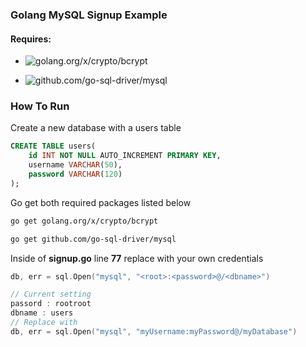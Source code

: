 ### Golang MySQL Signup Example 

#### Requires: 

* ![golang.org/x/crypto/bcrypt](https://godoc.org/golang.org/x/crypto/bcrypt)

* ![github.com/go-sql-driver/mysql](https://github.com/go-sql-driver/mysql)

### How To Run 

Create a new database with a users table 

```sql
CREATE TABLE users(
    id INT NOT NULL AUTO_INCREMENT PRIMARY KEY,
    username VARCHAR(50),
    password VARCHAR(120)
);
```

Go get both required packages listed below 

```bash
go get golang.org/x/crypto/bcrypt

go get github.com/go-sql-driver/mysql
```

Inside of **signup.go** line **77** replace <example> with your own credentials

```go
db, err = sql.Open("mysql", "<root>:<password>@/<dbname>")

// Current setting
passord : rootroot
dbname : users
// Replace with 
db, err = sql.Open("mysql", "myUsername:myPassword@/myDatabase")
```








